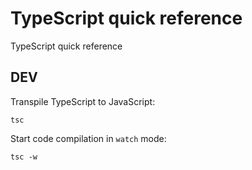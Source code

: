 # TypeScript quick reference

TypeScript quick reference

## DEV

Transpile TypeScript to JavaScript:

```
tsc
```

Start code compilation in `watch` mode:

```
tsc -w
```
